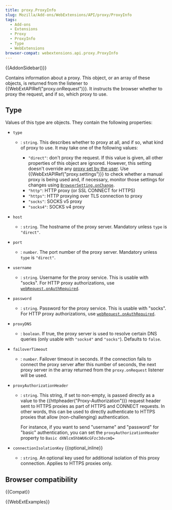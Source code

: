 ```yaml
---
title: proxy.ProxyInfo
slug: Mozilla/Add-ons/WebExtensions/API/proxy/ProxyInfo
tags:
  - Add-ons
  - Extensions
  - Proxy
  - ProxyInfo
  - Type
  - WebExtensions
browser-compat: webextensions.api.proxy.ProxyInfo
---
```


{{AddonSidebar()}}

Contains information about a proxy. This object, or an array of these objects, is returned from the listener to {{WebExtAPIRef("proxy.onRequest")}}. It instructs the browser whether to proxy the request, and if so, which proxy to use.

## Type

Values of this type are objects. They contain the following properties:

- `type`

  - : `string`. This describes whether to proxy at all, and if so, what kind of proxy to use. It may take one of the following values:

    - `"direct"`: don't proxy the request. If this value is given, all other properties of this object are ignored. However, this setting doesn't override any [proxy set by the user](https://support.mozilla.org/en-US/kb/connection-settings-firefox). Use {{WebExtAPIRef("proxy.settings")}} to check whether a manual proxy is being used and, if necessary, monitor those settings for changes using [`BrowserSetting.onChange`](/en-US/docs/Mozilla/Add-ons/WebExtensions/API/types/BrowserSetting/onChange).
    - `"http"`: HTTP proxy (or SSL CONNECT for HTTPS)
    - `"https"`: HTTP proxying over TLS connection to proxy
    - `"socks"`: SOCKS v5 proxy
    - `"socks4"`: SOCKS v4 proxy

- `host`
  - : `string`. The hostname of the proxy server. Mandatory unless `type` is `"direct"`.
- `port`
  - : `number`. The port number of the proxy server. Mandatory unless `type` is `"direct"`.
- `username`
  - : `string`. Username for the proxy service. This is usable with "socks". For HTTP proxy authorizations, use [`webRequest.onAuthRequired`](/en-US/docs/Mozilla/Add-ons/WebExtensions/API/webRequest/onAuthRequired).
- `password`
  - : `string`. Password for the proxy service. This is usable with "socks". For HTTP proxy authorizations, use [`webRequest.onAuthRequired`](/en-US/docs/Mozilla/Add-ons/WebExtensions/API/webRequest/onAuthRequired).
- `proxyDNS`
  - : `boolean`. If true, the proxy server is used to resolve certain DNS queries (only usable with `"socks4"` and `"socks"`). Defaults to `false`.
- `failoverTimeout`
  - : `number`. Failover timeout in seconds. If the connection fails to connect the proxy server after this number of seconds, the next proxy server in the array returned from the `proxy.onRequest` listener will be used.
- `proxyAuthorizationHeader`

  - : `string`. This string, if set to non-empty, is passed directly as a value to the {{httpheader("Proxy-Authorization")}} request header sent to HTTPS proxies as part of HTTPS and CONNECT requests. In other words, this can be used to directly authenticate to HTTPS proxies that allow (non-challenging) authentication.

    For instance, if you want to send "username" and "password" for "basic" authentication, you can set the `proxyAuthorizationHeader` property to `Basic dXNlcm5hbWU6cGFzc3dvcmQ=`

- `connectionIsolationKey` {{optional_inline}}
  - : `string`. An optional key used for additional isolation of this proxy connection. Applies to HTTPS proxies only.

## Browser compatibility

{{Compat}}

{{WebExtExamples}}

